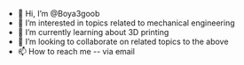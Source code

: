 - 👋 Hi, I’m @Boya3goob
- 👀 I’m interested in topics related to mechanical engineering
- 🌱 I’m currently learning about 3D printing 
- 💞️ I’m looking to collaborate on related topics to the above
- 📫 How to reach me  -- via email

<!---
Boya3goob/Boya3goob is a ✨ special ✨ repository because its `README.md` (this file) appears on your GitHub profile.
You can click the Preview link to take a look at your changes.
--->
